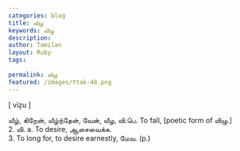 ```yaml
---
categories: blog
title: வீழு
keywords: வீழு
description: 
author: Tamilan
layout: Ruby
tags: 
 
permalink: வீழு
featured: /images/ttak-48.png
---
```

  
[ vīẕu ]  
  
வீழ், கிறேன், வீழ்ந்தேன், வேன், வீழ, வி.பெ. To fall, [poetic form of விழு.]  
2. வி. a. To desire, ஆசைவைக்க.   
3. To long for, to desire earnestly, மேவ. (p.)